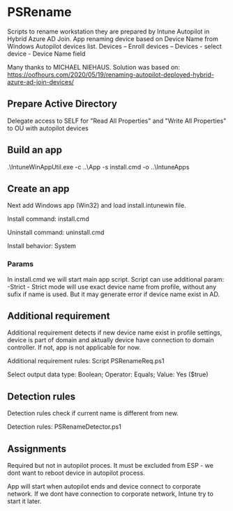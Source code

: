 # PSRename
Scripts to rename workstation they are prepared by Intune Autopilot in Hybrid Azure AD Join. App renaming device based on Device Name from Windows Autopilot devices list.
Devices – Enroll devices – Devices - select device - Device Name field

Many thanks to MICHAEL NIEHAUS. 
Solution was based on:
https://oofhours.com/2020/05/19/renaming-autopilot-deployed-hybrid-azure-ad-join-devices/

## Prepare Active Directory
Delegate access to SELF for "Read All Properties" and "Write All Properties" to OU with autopilot devices

## Build an app
.\IntuneWinAppUtil.exe -c ..\App -s install.cmd -o ..\IntuneApps

## Create an app
Next add Windows app (Win32) and load install.intunewin file.

Install command:    install.cmd

Uninstall command:  uninstall.cmd

Install behavior:   System

### Params
In install.cmd we will start main app script. Script can use additional param:
-Strict - Strict mode will use exact device name from profile, without any sufix if name is used. But it may generate error if device name exist in AD.

## Additional requirement
Additional requirement detects if new device name exist in profile settings, device is part of domain and aktually device have connection to domain controller. If not, app is not applicable for now.

Additional requirement rules:	Script PSRenameReq.ps1

Select output data type:  Boolean;
Operator:                 Equals;
Value:                    Yes ($true)

## Detection rules
Detection rules check if current name is different from new.

Detection rules:	        PSRenameDetector.ps1

## Assignments
Required but not in autopilot proces. It must be excluded from ESP - we dont want to reboot device in autopilot process.

App will start when autopilot ends and device connect to corporate network. If we dont have connection to corporate network, Intune try to start it later.

